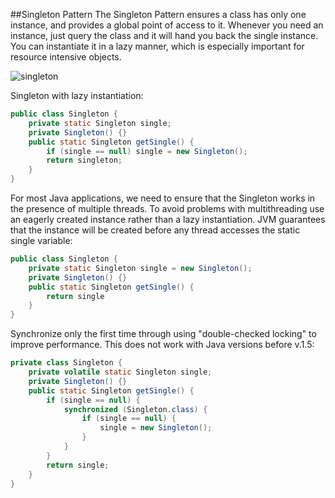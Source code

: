 ##Singleton Pattern
The Singleton Pattern ensures a class has only one instance, and provides a global point of access to it. 
Whenever you need an instance, just query the class and it will hand you back the single instance. You can instantiate it in a lazy manner, which is especially important for resource intensive objects.

![singleton](https://cloud.githubusercontent.com/assets/13823751/16877217/a7eacb26-4a6c-11e6-9871-31d2daa2d231.jpg)

Singleton with lazy instantiation:
```java
public class Singleton {
    private static Singleton single;
    private Singleton() {}
    public static Singleton getSingle() {
        if (single == null) single = new Singleton();
        return singleton;
    }
}
```
For most Java applications, we need to ensure that the Singleton works in the presence of multiple threads. To avoid problems with multithreading use an eagerly created instance rather than a lazy instantiation. JVM guarantees that the instance will be created before any thread accesses the static single variable:
```java
public class Singleton {
    private static Singleton single = new Singleton();
    private Singleton() {}
    public static Singleton getSingle() {
        return single
    }
} 
```
Synchronize only the first time through using "double-checked locking" to improve performance. This does not work with Java versions before v.1.5:
```java
private class Singleton {
    private volatile static Singleton single;
    private Singleton() {}
    public static Singleton getSingle() {
        if (single == null) {
            synchronized (Singleton.class) {
                if (single == null) {
                    single = new Singleton();
                }
            }
        }
        return single;
    }
}
```
